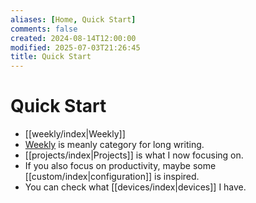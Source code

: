 ```yaml
---
aliases: [Home, Quick Start]
comments: false
created: 2024-08-14T12:00:00
modified: 2025-07-03T21:26:45
title: Quick Start
---
```


# Quick Start

- [[weekly/index|Weekly]]
- [Weekly](/weekly) is meanly category for long writing.
- [[projects/index|Projects]] is what I now focusing on.
- If you also focus on productivity, maybe some [[custom/index|configuration]] is inspired.
- You can check what [[devices/index|devices]] I have.
